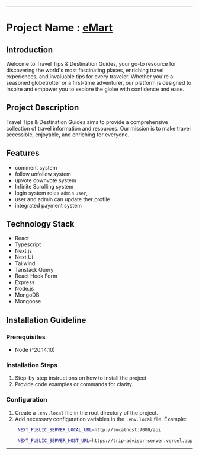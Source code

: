 
---

# Project Name : [eMart](https://trip-advisor-beta.vercel.app)

## Introduction

Welcome to Travel Tips & Destination Guides, your go-to resource for discovering the world's most fascinating places, enriching travel experiences, and invaluable tips for every traveler. Whether you're a seasoned globetrotter or a first-time adventurer, our platform is designed to inspire and empower you to explore the globe with confidence and ease.

## Project Description

Travel Tips & Destination Guides aims to provide a comprehensive collection of travel information and resources. Our mission is to make travel accessible, enjoyable, and enriching for everyone.

## Features
- comment system
- follow unfollow system
- upvote downvote system
- Infinite Scrolling system
- login system roles `admin` `user`,
- user and admin can update ther profile
- integrated payment system

## Technology Stack

- React
- Typescript
- Next js
- Next Ui
- Tailwind
- Tanstack Query
- React Hook Form
- Express
- Node.js
- MongoDB
- Mongoose

## Installation Guideline


### Prerequisites

- Node (^20.14.10)

### Installation Steps

1. Step-by-step instructions on how to install the project.
2. Provide code examples or commands for clarity.

### Configuration

1. Create a `.env.local` file in the root directory of the project.
2. Add necessary configuration variables in the `.env.local` file.
   Example:
   ```bash
    NEXT_PUBLIC_SERVER_LOCAL_URL=http://localhost:7000/api

    NEXT_PUBLIC_SERVER_HOST_URL=https://trip-advisor-server.vercel.app/api
   ```
---
